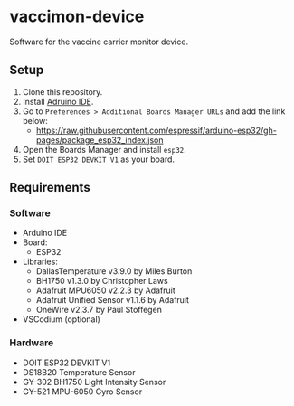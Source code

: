 # vaccimon-device
Software for the vaccine carrier monitor device.

## Setup
1. Clone this repository.
2. Install [Adruino IDE](https://www.arduino.cc/en/software).
3. Go to `Preferences > Additional Boards Manager URLs` and add the link below:
    * https://raw.githubusercontent.com/espressif/arduino-esp32/gh-pages/package_esp32_index.json
4. Open the Boards Manager and install `esp32`.
5. Set `DOIT ESP32 DEVKIT V1` as your board.


## Requirements
### Software
* Arduino IDE
* Board:
    * ESP32
* Libraries:
    * DallasTemperature v3.9.0 by Miles Burton
    * BH1750 v1.3.0 by Christopher Laws
    * Adafruit MPU6050 v2.2.3 by Adafruit
    * Adafruit Unified Sensor v1.1.6 by Adafruit 
    * OneWire v2.3.7 by Paul Stoffegen
* VSCodium (optional)

### Hardware
* DOIT ESP32 DEVKIT V1
* DS18B20 Temperature Sensor
* GY-302 BH1750 Light Intensity Sensor
* GY-521 MPU-6050 Gyro Sensor
